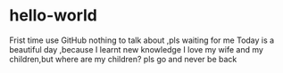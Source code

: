 # hello-world
Frist time use  GitHub
nothing to talk about ,pls waiting for me
Today is a beautiful day ,because I learnt new knowledge
I love my wife and my children,but where are my children?
pls go and never be back
